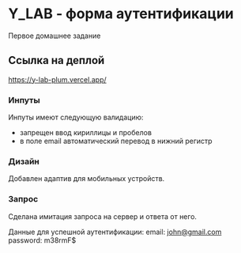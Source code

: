 # Y_LAB - форма аутентификации

Первое домашнее задание 

## Ссылка на деплой

https://y-lab-plum.vercel.app/

### Инпуты

Инпуты имеют следующую валидацию:
- запрещен ввод кириллицы и пробелов
- в поле email автоматический перевод в нижний регистр

### Дизайн

Добавлен адаптив для мобильных устройств.

### Запрос

Сделана имитация запроса на сервер и ответа от него.

Данные для успешной аутентификации:
email: john@gmail.com
password: m38rmF$

